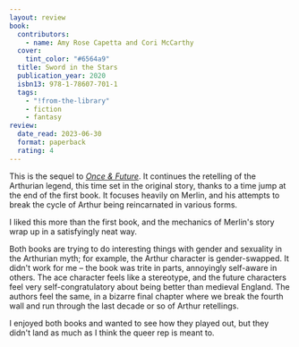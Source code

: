 ```yaml
---
layout: review
book:
  contributors:
    - name: Amy Rose Capetta and Cori McCarthy
  cover:
    tint_color: "#6564a9"
  title: Sword in the Stars
  publication_year: 2020
  isbn13: 978-1-78607-701-1
  tags:
    - "!from-the-library"
    - fiction
    - fantasy
review:
  date_read: 2023-06-30
  format: paperback
  rating: 4
---
```


This is the sequel to [*Once & Future*](/2023/once-future/).
It continues the retelling of the Arthurian legend, this time set in the original story, thanks to a time jump at the end of the first book.
It focuses heavily on Merlin, and his attempts to break the cycle of Arthur being reincarnated in various forms.

I liked this more than the first book, and the mechanics of Merlin's story wrap up in a satisfyingly neat way.

Both books are trying to do interesting things with gender and sexuality in the Arthurian myth; for example, the Arthur character is gender-swapped.
It didn't work for me – the book was trite in parts, annoyingly self-aware in others.
The ace character feels like a stereotype, and the future characters feel very self-congratulatory about being better than medieval England.
The authors feel the same, in a bizarre final chapter where we break the fourth wall and run through the last decade or so of Arthur retellings.

I enjoyed both books and wanted to see how they played out, but they didn't land as much as I think the queer rep is meant to.

